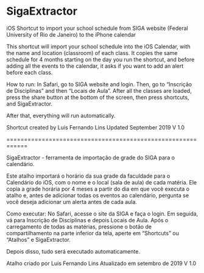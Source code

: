 # SigaExtractor
iOS Shortcut to import your school schedule from SIGA website (Federal University of Rio de Janeiro) to the iPhone calendar

This shortcut will import your school schedule into the iOS Calendar, with the name and location (classroom) of each class.
It copies the same schedule for 4 months starting on the day you run the shortcut, and before adding all the events to the calendar, it asks if you want to add an alert before each class.

How to run:
In Safari, go to SIGA website and login. Then, go to “Inscrição de Disciplinas” and then “Locais de Aula”.
After all the classes are loaded, press the share button at the bottom of the screen, then press shortcuts, and SigaExtractor.

After that, everything will run automatically.

Shortcut created by Luis Fernando Lins
Updated September 2019
V 1.0

============================================================

SigaExtractor - ferramenta de importação de grade do SIGA para o calendário.

Este atalho importará o horário da sua grade da faculdade para o Calendário do iOS, com o nome e o local (sala de aula) de cada matéria.
Ele copia a grade horária por 4 meses a partir do dia em que você executa o atalho e, antes de adicionar todas os eventos ao calendário, pergunta se você deseja adicionar um alerta antes de cada aula.

Como executar:
No Safari, acesse o site da SIGA e faça o login. Em seguida, vá para Inscrição de Disciplinas e depois Locais de Aula.
Após o carregamento de todas as matérias, pressione o botão de compartilhamento na parte inferior da tela, aperte em “Shortcuts” ou “Atalhos” e SigaExtractor.

Depois disso, tudo será executado automaticamente.

Atalho criado por Luis Fernando Lins
Atualizado em setembro de 2019
V 1.0
